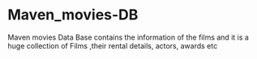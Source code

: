 # Maven_movies-DB
Maven movies Data Base contains the information of the films and it is a huge collection of Films ,their rental details, actors, awards etc
